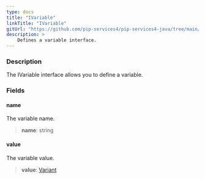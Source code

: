 ```yaml
---
type: docs
title: "IVariable"
linkTitle: "IVariable"
gitUrl: "https://github.com/pip-services4/pip-services4-java/tree/main/pip-services4-expressions-java"
description: > 
    Defines a variable interface.
---
```


### Description

The IVariable interface allows you to define a variable.


### Fields

<span class="hide-title-link">

#### name
The variable name.
> **name**: string

#### value
The variable value.
> **value**: [Variant](../../../variants/variant)

</span>
